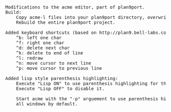 <pre>Modifications to the acme editor, part of plan9port.
Build:
	Copy acme-l files into your plan9port directory, overwriting existing files.
	Rebuild the entire plan9port project.

Added keyboard shortcuts (based on http://plan9.bell-labs.com/sources/contrib/rminnich/):
	^b: left one char
	^f: right one char
	^d: delete next char
	^k: delete to end of line
	^l: redraw
	^n: move cursor to next line
	^p: move cursor to previous line

Added lisp style parenthesis highlighting:
	Execute "Lisp ON" to use parenthesis highlighting for that window.
	Execute "Lisp OFF" to disable it.

	Start acme with the "-p" arguement to use parenthesis highlighting for
	all windows by default.</pre>
